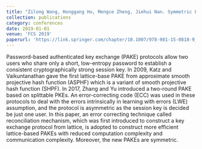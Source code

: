 ```yaml
---
title: "Zilong Wang, Honggang Hu, Mengce Zheng, Jiehui Nan. Symmetric Lattice-Based PAKE from Approximate Smooth Projective Hash Function and Reconciliation Mechanism"
collection: publications
category: conferences
date: 2019-01-01
venue: 'FCS 2019'
paperurl: 'https://link.springer.com/chapter/10.1007/978-981-15-0818-9_7'
---
```


Password-based authenticated key exchange (PAKE) protocols allow two users who share only a short, low-entropy password to establish a consistent cryptographically strong session key. In 2009, Katz and Vaikuntanathan gave the first lattice-base PAKE from approximate smooth projective hash function (ASPHF) which is a variant of smooth projective hash function (SHPF). In 2017, Zhang and Yu introduced a two-round PAKE based on splittable PKEs. An error-correcting code (ECC) was used in these protocols to deal with the errors intrinsically in learning with errors (LWE) assumption, and the protocol is asymmetric as the session key is decided be just one user. In this paper, an error correcting technique called reconciliation mechanism, which was first introduced to construct a key exchange protocol from lattice, is adopted to construct more efficient lattice-based PAKEs with reduced computation complexity and communication complexity. Moreover, the new PAKEs are symmetric.
